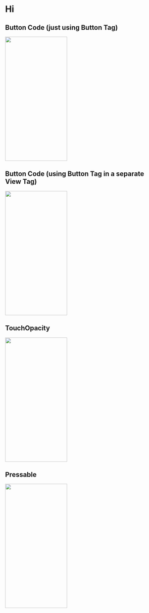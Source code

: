 # Hi

## Button Code (just using Button Tag)
<img src="https://github.com/Anujesh-Ansh/Register-Page/assets/110138469/7d40a05f-1cf6-4bf1-952a-fe67dbb22417" width="200" height="400" />

## Button Code (using Button Tag in a separate View Tag)
<img src="https://github.com/Anujesh-Ansh/Register-Page/assets/110138469/4bda0f91-eecc-4071-a5e9-b7b0f8b868b6" width="200" height="400" />

## TouchOpacity
<img src="https://github.com/Anujesh-Ansh/Register-Page/assets/110138469/c75e6f69-9928-4d7f-bd23-1e5d480ad8f2" width="200" height="400" />

## Pressable
<img src="https://github.com/Anujesh-Ansh/Register-Page/assets/110138469/7bd11a1f-b7ca-4cef-a584-3b75044f581c" width="200" height="400" />

